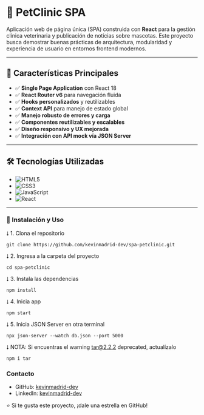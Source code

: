 # 🐶 PetClinic SPA

Aplicación web de página única (SPA) construida con **React** para la gestión clínica veterinaria y publicación de noticias sobre mascotas. Este proyecto busca demostrar buenas prácticas de arquitectura, modularidad y experiencia de usuario en entornos frontend modernos.

---

## 🧩 Características Principales

- ✅ **Single Page Application** con React 18
- ✅ **React Router v6** para navegación fluida
- ✅ **Hooks personalizados** y reutilizables
- ✅ **Context API** para manejo de estado global
- ✅ **Manejo robusto de errores y carga**
- ✅ **Componentes reutilizables y escalables**
- ✅ **Diseño responsivo y UX mejorada**
- ✅ **Integración con API mock vía JSON Server**

---

## 🛠️ Tecnologías Utilizadas

- ![HTML5](https://img.shields.io/badge/html5-%23E34F26.svg?style=for-the-badge&logo=html5&logoColor=white)
- ![CSS3](https://img.shields.io/badge/css3-%231572B6.svg?style=for-the-badge&logo=css3&logoColor=white)
- ![JavaScript](https://img.shields.io/badge/javascript-%23323330.svg?style=for-the-badge&logo=javascript&logoColor=%23F7DF1E)
- ![React](https://img.shields.io/badge/React-100000?style=for-the-badge&logo=React&logoColor=00dafc&labelColor=222222&color=222222)

---

### 🚀 Instalación y Uso

⭣ 1. Clona el repositorio

```console
git clone https://github.com/kevinmadrid-dev/spa-petclinic.git
```

⭣ 2. Ingresa a la carpeta del proyecto

```console
cd spa-petclinic
```

⭣ 3. Instala las dependencias

```console
npm install
```

⭣ 4. Inicia app

```console
npm start
```

⭣ 5. Inicia JSON Server en otra terminal

```console
npx json-server --watch db.json --port 5000
```

⭣ NOTA: Si encuentras el warning tar@2.2.2 deprecated, actualízalo

```console
npm i tar
```

### Contacto

- GitHub: [kevinmadrid-dev](https://github.com/kevinmadrid-dev)
- LinkedIn: [kevinmadrid-dev](https://www.linkedin.com/in/kevinmadrid-dev/)

⭐ Si te gusta este proyecto, ¡dale una estrella en GitHub!
